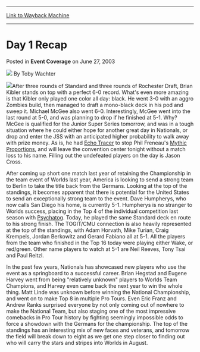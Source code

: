 
---
[Link to Wayback Machine](https://web.archive.org/web/20171031203102/https://magic.wizards.com/en/articles/archive/event-coverage/day-1-recap-2003-06-27)

[_metadata_:author]:- "Toby Wachter"
[_metadata_:description]:- "After three rounds of Standard and three rounds of Rochester Draft, Brian Kibler stands on top with a perfect 6-0 record. What's even more amazing is that Kibler only played one color all day: black. He went 3-0 with an aggro Zombies build, then managed to draft a mono-black deck in his pod and sweep it. Michael McGee also went 6-0."
[_metadata_:generator]:- "Drupal 7 (http://drupal.org)"
[_metadata_:node]:- "794671"
[_metadata_:publish_date]:- "2003-06-27"
[_metadata_:source]:- "div-main-content"
[_metadata_:title]:- "Day 1 Recap"
[_metadata_:wayback_capture_timestamp]:- "2017-10-31 20:31:02"
[_metadata_:wayback_raw_url]:- "https://web.archive.org/web/20171031203102id_/https://magic.wizards.com/en/articles/archive/event-coverage/day-1-recap-2003-06-27"
[_metadata_:wayback_url]:- "https://magic.wizards.com/en/articles/archive/event-coverage/day-1-recap-2003-06-27"
---


Day 1 Recap
===========



 Posted in **Event Coverage**
 on June 27, 2003 






![](https://media.magic.wizards.com/styles/auth_small/public/images/person/authorpic_TobyWachter.jpg)
By Toby Wachter











![](https://media.magic.wizards.com/image_legacy_migration/sideboard/images/natus03/a993.jpg)After three rounds of Standard and three rounds of Rochester Draft, Brian Kibler stands on top with a perfect 6-0 record. What's even more amazing is that Kibler only played one color all day: black. He went 3-0 with an aggro Zombies build, then managed to draft a mono-black deck in his pod and sweep it. Michael McGee also went 6-0. Interestingly, McGee went into the last round at 5-0, and was planning to drop if he finished at 5-1. Why? McGee is qualified for the Junior Super Series tomorrow, and was in a tough situation where he could either hope for another great day in Nationals, or drop and enter the JSS with an anticipated higher probability to walk away with prize money. As is, he had [Echo Tracer](http://gatherer.wizards.com/Pages/Card/Details.aspx?name=Echo+Tracer) to stop Phil Freneau's [Mythic Proportions](http://gatherer.wizards.com/Pages/Card/Details.aspx?name=Mythic+Proportions), and will leave the convention center tonight without a match loss to his name. Filling out the undefeated players on the day is Jason Cross.

After coming up short one match last year of retaining the Championship in the team event of Worlds last year, America is looking to send a strong team to Berlin to take the title back from the Germans. Looking at the top of the standings, it becomes apparent that there is potential for the United States to send an exceptionally strong team to the event. Dave Humpherys, who now calls San Diego his home, is currently 5-1. Humpherys is no stranger to Worlds success, placing in the Top 4 of the individual competition last season with [Psychatog](http://gatherer.wizards.com/Pages/Card/Details.aspx?name=Psychatog). Today, he played the same Standard deck en route to his strong finish. The TOGIT/CMU connection is also heavily represented at the top of the standings, with Adam Horvath, Mike Turian, Craig Krempels, Jordan Berkowitz and Gerard Fabiano all at 5-1. All the players from the team who finished in the Top 16 today were playing either Wake, or red/green. Other name players to watch at 5-1 are Neil Reeves, Tony Tsai and Paul Reitzl.

In the past few years, Nationals has showcased new players who use the event as a springboard to a successful career. Brian Hegstad and Eugene Harvey went from being "relatively unknown" players to Worlds Team Champions, and Harvey even came back the next year to win the whole thing. Matt Linde was unknown before winning the National Championship, and went on to make Top 8 in multiple Pro Tours. Even Eric Franz and Andrew Ranks surprised everyone by not only coming out of nowhere to make the National Team, but also staging one of the most impressive comebacks in Pro Tour history by fighting seemingly impossible odds to force a showdown with the Germans for the championship. The top of the standings has an interesting mix of new faces and veterans, and tomorrow the field will break down to eight as we get one step closer to finding out who will carry the stars and stripes into Worlds in August.







